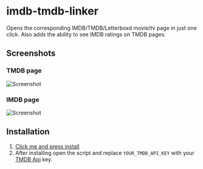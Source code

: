 # imdb-tmdb-linker

Opens the corresponding IMDB/TMDB/Letterboxd movie/tv page in just one click. Also adds the ability to see IMDB ratings on TMDB pages.

## Screenshots

### TMDB page

![Screenshot](https://raw.githubusercontent.com/Tetrax-10/imdb-tmdb-linker/main/screenshot/tmdb.png)

### IMDB page

![Screenshot](https://raw.githubusercontent.com/Tetrax-10/imdb-tmdb-linker/main/screenshot/imdb.png)

## Installation

1. [Click me and press install](https://tetrax-10.github.io/imdb-tmdb-linker/linker.user.js)
2. After installing open the script and replace `YOUR_TMDB_API_KEY` with your [TMDB Api](https://www.themoviedb.org/settings/api) key.
